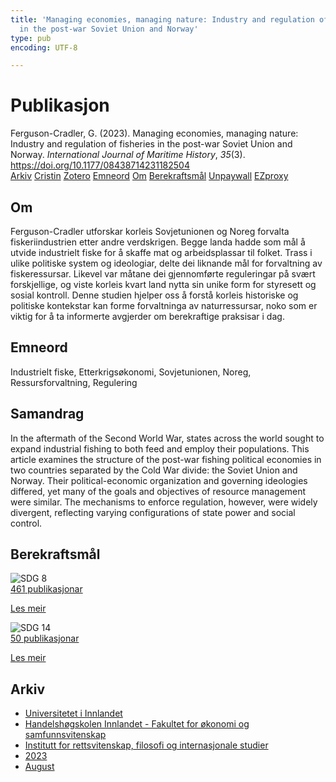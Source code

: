 ```yaml
---
title: 'Managing economies, managing nature: Industry and regulation of fisheries
  in the post-war Soviet Union and Norway'
type: pub
encoding: UTF-8

---
```

<h1>Publikasjon</h1>
<article id="csl-bib-container-CTGAD33K" class="csl-bib-container">
  <div class="csl-bib-body"> <div class="csl-entry">Ferguson-Cradler, G. (2023). Managing economies, managing nature: Industry and regulation of fisheries in the post-war Soviet Union and Norway. <i>International Journal of Maritime History</i>, <i>35</i>(3). <a href="https://doi.org/10.1177/08438714231182504">https://doi.org/10.1177/08438714231182504</a></div> </div>
  <div class="csl-bib-buttons">
    <a href="#taxonomy-article-CTGAD33K" alt="archive" class="csl-bib-button">Arkiv</a>
    <a href="https://app.cristin.no/results/show.jsf?id=2169094" alt="Cristin" class="csl-bib-button">Cristin</a>
    <a href="http://zotero.org/groups/5881554/items/CTGAD33K" alt="Zotero" class="csl-bib-button">Zotero</a>
    <a href="#keywords-article-CTGAD33K" alt="keywords" class="csl-bib-button">Emneord</a>
    <a href="#about-article-CTGAD33K" alt="about_pub" class="csl-bib-button">Om</a>
    <a href="#sdg-article-CTGAD33K" alt="sdg" class="csl-bib-button">Berekraftsmål</a>
    <a href="https://journals.sagepub.com/doi/pdf/10.1177/08438714231182504" alt="Unpaywall" class="csl-bib-button">Unpaywall</a>
    <a href="https://journals.sagepub.com/doi/pdf/10.1177/08438714231182504" alt="EZproxy" class="csl-bib-button">EZproxy</a>
  </div>
  <div id="csl-bib-meta-container-CTGAD33K"></div>
</article>
<div id="csl-bib-meta-CTGAD33K" class="csl-bib-meta">
  <article id="about-article-CTGAD33K" class="about_pub-article">
    <h1>Om</h1>
    Ferguson-Cradler utforskar korleis Sovjetunionen og Noreg forvalta fiskeriindustrien etter andre verdskrigen. Begge landa hadde som mål å utvide industrielt fiske for å skaffe mat og arbeidsplassar til folket. Trass i ulike politiske system og ideologiar, delte dei liknande mål for forvaltning av fiskeressursar. Likevel var måtane dei gjennomførte reguleringar på svært forskjellige, og viste korleis kvart land nytta sin unike form for styresett og sosial kontroll. Denne studien hjelper oss å forstå korleis historiske og politiske kontekstar kan forme forvaltninga av naturressursar, noko som er viktig for å ta informerte avgjerder om berekraftige praksisar i dag.
  </article>
  <article id="keywords-article-CTGAD33K" class="keywords-article">
    <h1>Emneord</h1>
    Industrielt fiske, Etterkrigsøkonomi, Sovjetunionen, Noreg, Ressursforvaltning, Regulering
  </article>
  <article id="abstract-article-CTGAD33K" class="abstract-article">
    <h1>Samandrag</h1>
    In the aftermath of the Second World War, states across the world sought to expand industrial fishing to both feed and employ their populations. This article examines the structure of the post-war fishing political economies in two countries separated by the Cold War divide: the Soviet Union and Norway. Their political-economic organization and governing ideologies differed, yet many of the goals and objectives of resource management were similar. The mechanisms to enforce regulation, however, were widely divergent, reflecting varying configurations of state power and social control.
  </article>
  <article id="sdg-article-CTGAD33K" class="sdg-article">
    <h1>Berekraftsmål</h1>
    <div class="sdg-container"><div id="sdg8" class="sdg">
        <img src="{{< params subfolder >}}images/sdg/sdg08_nn.png" class="image" alt="SDG 8">
        <div class="sdg-overlay">
          <a href="{{< params subfolder >}}nn/archive/?sdg=8#archive" class="sdg-publication-count"><span>461</span> publikasjonar</a>
          <p><a href="https://fn.no/om-fn/fns-baerekraftsmaal/anstendig-arbeid-og-oekonomisk-vekst?lang=nno-NO" class="sdg-read-more">Les meir</a></p>
        </div>
      </div> <div id="sdg14" class="sdg">
        <img src="{{< params subfolder >}}images/sdg/sdg14_nn.png" class="image" alt="SDG 14">
        <div class="sdg-overlay">
          <a href="{{< params subfolder >}}nn/archive/?sdg=14#archive" class="sdg-publication-count"><span>50</span> publikasjonar</a>
          <p><a href="https://fn.no/om-fn/fns-baerekraftsmaal/livet-i-havet?lang=nno-NO" class="sdg-read-more">Les meir</a></p>
        </div>
      </div></div>
  </article>
  <article id="taxonomy-article-CTGAD33K" class="taxonomy-article">
    <h1>Arkiv</h1>
    <ul>
      <li><a href="{{< params subfolder >}}nn/archive/?key=3DCRN523">Universitetet i Innlandet</a></li>
      <li><a href="{{< params subfolder >}}nn/archive/?key=DU8Q9LN9">Handelshøgskolen Innlandet - Fakultet for økonomi og samfunnsvitenskap</a></li>
      <li><a href="{{< params subfolder >}}nn/archive/?key=ITYAG68H">Institutt for rettsvitenskap, filosofi og internasjonale studier</a></li>
      <li><a href="{{< params subfolder >}}nn/archive/?key=8Y35X54R">2023</a></li>
      <li><a href="{{< params subfolder >}}nn/archive/?key=DBBADEV7">August</a></li>
    </ul>
  </article>
</div>
